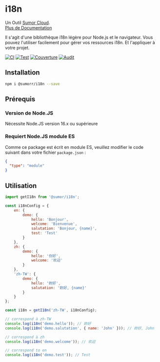 # i18n

Un Outil [Sumor Cloud](https://sumor.cloud).  
[Plus de Documentation](https://sumor.cloud)

Il s'agit d'une bibliothèque i18n légère pour Node.js et le navigateur.
Vous pouvez l'utiliser facilement pour gérer vos ressources i18n.
Et l'appliquer à votre projet.

[![CI](https://github.com/sumor-cloud/i18n/actions/workflows/ci.yml/badge.svg)](https://github.com/sumor-cloud/i18n/actions/workflows/ci.yml)
[![Test](https://github.com/sumor-cloud/i18n/actions/workflows/ut.yml/badge.svg)](https://github.com/sumor-cloud/i18n/actions/workflows/ut.yml)
[![Couverture](https://github.com/sumor-cloud/i18n/actions/workflows/coverage.yml/badge.svg)](https://github.com/sumor-cloud/i18n/actions/workflows/coverage.yml)
[![Audit](https://github.com/sumor-cloud/i18n/actions/workflows/audit.yml/badge.svg)](https://github.com/sumor-cloud/i18n/actions/workflows/audit.yml)

## Installation

```bash
npm i @sumorr/i18n --save
```

## Prérequis

### Version de Node.JS

Nécessite Node.JS version 16.x ou supérieure

### Requiert Node.JS module ES

Comme ce package est écrit en module ES,
veuillez modifier le code suivant dans votre fichier `package.json` :

```json
{
  "type": "module"
}
```

## Utilisation

```javascript
import getI18n from '@sumor/i18n';

const i18nConfig = {
    en: {
        demo: {
            hello: 'Bonjour',
            welcome: 'Bienvenue',
            salutation: 'Bonjour, {name}',
            test: 'Test'
        }
    },
    zh: {
        demo: {
            hello: '你好',
            welcome: '欢迎'
        }
    },
    'zh-TW': {
        demo: {
            hello: '妳好',
            salutation: '妳好, {name}'
        }
    }
};

const i18n = getI18n('zh-TW', i18nConfig);

// correspond à zh-TW
console.log(i18n('demo.hello')); // 妳好
console.log(i18n('demo.salutation', { name: 'John' })); // 妳好, John

// correspond à zh
console.log(i18n('demo.welcome')); // 欢迎

// correspond to en
console.log(i18n('demo.test')); // Test
```